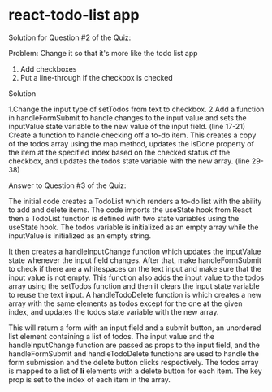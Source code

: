# react-todo-list app

Solution for Question #2 of the Quiz:

Problem:
Change it so that it's more like the todo list app

1. Add checkboxes
2. Put a line-through if the checkbox is checked

Solution

1.Change the input type of setTodos from text to checkbox.
2.Add a function in handleFormSubmit to handle changes to the input value and sets the inputValue state variable to the new value of the input field. (line 17-21)
  Create a function to handle checking off a to-do item. This creates a copy of the todos array using the map method, updates the isDone property of the item at the specified index based on the checked 
  status of the checkbox, and updates the todos state variable with the new array. (line 29-38) 

Answer to Question #3 of the Quiz:

The initial code creates a TodoList which renders a to-do list with the ability to add and delete items.
The code imports the useState hook from React then a TodoList function is defined with two state variables using the useState hook. The todos variable is initialized as an empty array while the inputValue is initialized as an empty string. 

It then creates a handleInputChange function which updates the inputValue state whenever the input field changes.
After that, make handleFormSubmit to check if there are a whitespaces on the text input and make sure that the input value is not empty. This function also adds the input value to the todos array using the setTodos function and then it clears the input state variable to reuse the text input.
A handleTodoDelete function is which creates a new array with the same elements as todos except for the one at the given index, and updates the todos state variable with the new array. 

This will return a form with an input field and a submit button, an unordered list element containing a list of todos. The input value and the handleInputChange function are passed as props to the input field, and the handleFormSubmit and handleTodoDelete functions are used to handle the form submission and the delete button clicks respectively. The todos array is mapped to a list of <strong>li</strong> elements with a delete button for each item. The key prop is set to the index of each item in the array.

   
